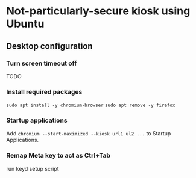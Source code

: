 # Not-particularly-secure kiosk using Ubuntu

## Desktop configuration

### Turn screen timeout off
TODO

### Install required packages
`sudo apt install -y chromium-browser`
`sudo apt remove -y firefox`

### Startup applications
Add `chromium --start-maximized --kiosk url1 ul2 ...` to Startup Applications.

### Remap Meta key to act as Ctrl+Tab
run keyd setup script
